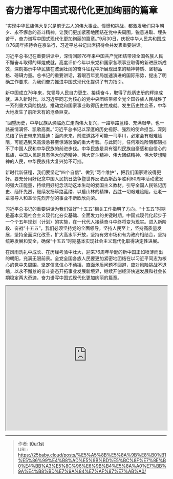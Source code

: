# 奋力谱写中国式现代化更加绚丽的篇章


“实现中华民族伟大复兴是前无古人的伟大事业。憧憬和挑战，都激发我们只争朝夕、永不懈怠的奋斗精神。让我们更加紧密地团结在党中央周围，锐意进取、埋头苦干，奋力谱写中国式现代化更加绚丽的篇章。”9月30日，庆祝中华人民共和国成立76周年招待会在京举行，习近平总书记出席招待会并发表重要讲话。

习近平总书记在重要讲话中，深情回顾76年来中国共产党团结带领全国各族人民不懈奋斗取得的辉煌成就，高度评价今年以来党和国家各项事业取得的新进展新成效，深刻揭示中华民族在波澜壮阔的奋斗征程中所展现出来的精神特质、坚韧品格、磅礴力量。总书记的重要讲话，着眼百年变局加速演进的国际形势，提出了明确工作要求，为我们奋力推进中国式现代化提供了有力指引。

新中国成立76年来，党领导人民自力更生、接续奋斗，取得了彪炳史册的辉煌成就。进入新时代，以习近平同志为核心的党中央团结带领全党全国各族人民战胜了一系列重大风险挑战，推动党和国家事业取得历史性成就、发生历史性变革，中华大地发生了前所未有的沧桑巨变。

“回望历史，中华民族从濒临危亡走向伟大复兴，一路筚路蓝缕、充满艰辛，也一路豪情满怀、凯歌高奏。”习近平总书记以深邃的历史视野、强烈的使命担当，深刻总结了历史带来的启迪：面向未来，前进道路不可能一马平川，必定会有艰难险阻，可能遇到风高浪急甚至惊涛骇浪的重大考验。与此同时，任何艰难险阻都阻挡不了中国人民和中华民族的前进步伐。中华民族是具有强烈民族自豪感和自信心的民族，中国人民是具有伟大创造精神、伟大奋斗精神、伟大团结精神、伟大梦想精神的人民，中华民族伟大复兴势不可挡。

新时代新征程，我们要坚定“四个自信”、做到“两个维护”，把我们国家建设得更好。要充分用好纪念中国人民抗日战争暨世界反法西斯战争胜利80周年活动激发的强大正能量，持续用好纪念活动这本生动的爱国主义教材，引导全国人民铭记历史、缅怀先烈，继续发扬筚路蓝缕、以启山林的精神，战胜一切艰难险阻，让老一辈领导人和革命先烈开创的事业不断欣欣向荣。

习近平总书记的重要讲话为我们做好“十五五”相关工作指明了方向。“十五五”时期是基本实现社会主义现代化夯实基础、全面发力的关键时期。中国式现代化起步于一个个五年规划（计划）的实施，在一代代人接续奋斗中终将变为现实。进入新阶段、奋战“十五五”，我们必须坚持党的全面领导，坚持人民至上，坚持高质量发展，坚持全面深化改革，扩大高水平开放，坚持有效市场和有为政府相结合，坚持统筹发展和安全，确保“十五五”时期基本实现社会主义现代化取得决定性进展。

在风雨洗礼中成长、在历经考验中壮大，迎来76周年华诞的新中国正如喷薄而出的朝阳，充满无限前景。全党全国各族人民要更加紧密地团结在以习近平同志为核心的党中央周围，坚定信念信心不动摇，直面矛盾问题不回避，应对风险挑战不退缩，以永不懈怠的奋斗姿态开拓事业发展新境界，继续开创经济快速发展和社会长期稳定两大奇迹，奋力谱写中国式现代化更加绚丽的篇章。

<iframe
    width="100%"
    height="450"
    src="https://content-static.cctvnews.cctv.com/snow-book/index.html?item_id=15903250412364567206"
></iframe>

---

> 作者: [t0ur1st](https://github.com/tyd2000)  
> URL: https://25baby.cloud/posts/%E5%A5%8B%E5%8A%9B%E8%B0%B1%E5%86%99%E4%B8%AD%E5%9B%BD%E5%BC%8F%E7%8E%B0%E4%BB%A3%E5%8C%96%E6%9B%B4%E5%8A%A0%E7%BB%9A%E4%B8%BD%E7%9A%84%E7%AF%87%E7%AB%A0/  

